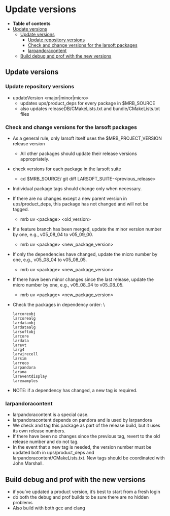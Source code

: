 Update versions
====================================

-   **Table of contents**
-   [Update versions](#Update-versions)
    -   [Update versions](#Update-versions-2)
        -   [Update repository versions](#Update-repository-versions)
        -   [Check and change versions for the larsoft packages](#Check-and-change-versions-for-the-larsoft-packages)
        -   [larpandoracontent](#larpandoracontent)
    -   [Build debug and prof with the new versions](#Build-debug-and-prof-with-the-new-versions)

Update versions
--------------------------------------

### Update repository versions

-   updateVersion \<major|minor|micro\>
    -   updates ups/product\_deps for every package in \$MRB\_SOURCE
    -   also updates releaseDB/CMakeLists.txt and bundle/CMakeLists.txt files

### Check and change versions for the larsoft packages

-   As a general rule, only larsoft itself uses the \$MRB\_PROJECT\_VERSION release version
    -   All other packages should update their release versions appropriately.
-   check versions for each package in the larsoft suite
    -   cd $MRB_SOURCE/<package>
            git diff LARSOFT_SUITE-<previous_release>

-   Individual package tags should change only when necessary.
-   If there are no changes except a new parent version in ups/product\_deps, this package has not changed and will not be tagged.
    -   mrb uv \<package\> \<old\_version\>
-   If a feature branch has been merged, update the minor version number by one, e.g., v05\_08\_04 to v05\_09\_00.
    -   mrb uv \<package\> \<new\_package\_version\>
-   If only the dependencies have changed, update the micro number by one, e.g., v05\_08\_04 to v05\_08\_05.
    -   mrb uv \<package\> \<new\_package\_version\>
-   If there have been minor changes since the last release, update the micro number by one, e.g., v05\_08\_04 to v05\_08\_05.
    -   mrb uv \<package\> \<new\_package\_version\>
-   Check the packages in dependency order: \

        larcoreobj
        larcorealg
        lardataobj
        lardataalg
        larsoftobj
        larcore
        lardata
        larevt
        larg4
        larwirecell
        larsim
        larreco
        larpandora
        larana
        lareventdisplay
        larexamples

-   NOTE: if a dependency has changed, a new tag is required.

### larpandoracontent

-   larpandoracontent is a special case.
-   larpandoracontent depends on pandora and is used by larpandora
-   We check and tag this package as part of the release build, but it uses its own release numbers.
-   If there have been no changes since the previous tag, revert to the old release number and do not tag.
-   In the event that a new tag is needed, the version number must be updated both in ups/product\_deps and larpandoracontent/CMakeLists.txt. New tags should be coordinated with John Marshall.

Build debug and prof with the new versions
------------------------------------------------------------------------------------------

-   if you’ve updated a product version, it’s best to start from a fresh login
-   do both the debug and prof builds to be sure there are no hidden problems
-   Also build with both gcc and clang
